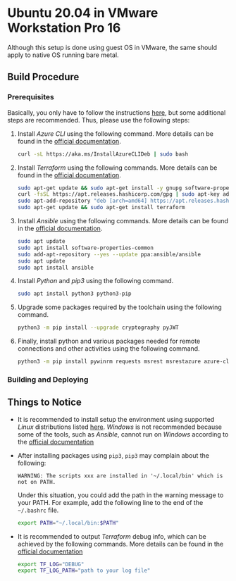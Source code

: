 # Ubuntu 20.04 in VMware Workstation Pro 16

Although this setup is done using guest OS in VMware, the same should apply to native OS running bare metal.

## Build Procedure

### Prerequisites

Basically, you only have to follow the instructions [here](https://github.com/op7ic/BlueTeam.Lab#prerequisites), but some additional steps are recommended. Thus, please use the following steps:

1. Install *Azure CLI* using the following command. More details can be found in the [official documentation](https://docs.microsoft.com/en-us/cli/azure/install-azure-cli-linux?pivots=apt).

   ```bash
   curl -sL https://aka.ms/InstallAzureCLIDeb | sudo bash
   ```

2. Install *Terraform* using the following commands. More details can be found in the [official documentation](https://learn.hashicorp.com/tutorials/terraform/install-cli).

    ```bash
    sudo apt-get update && sudo apt-get install -y gnupg software-properties-common curl
    curl -fsSL https://apt.releases.hashicorp.com/gpg | sudo apt-key add -
    sudo apt-add-repository "deb [arch=amd64] https://apt.releases.hashicorp.com $(lsb_release -cs) main"
    sudo apt-get update && sudo apt-get install terraform
    ```

3. Install *Ansible* using the following commands. More details can be found in the [official documentation](https://docs.ansible.com/ansible/latest/installation_guide/intro_installation.html).

   ```bash
   sudo apt update
   sudo apt install software-properties-common
   sudo add-apt-repository --yes --update ppa:ansible/ansible
   sudo apt update
   sudo apt install ansible
   ```

4. Install *Python* and *pip3* using the following command.

   ```bash
   sudo apt install python3 python3-pip
   ```

5. Upgrade some packages required by the toolchain using the following command.

   ```bash
   python3 -m pip install --upgrade cryptography pyJWT
   ```

6. Finally, install python and various packages needed for remote connections and other activities using the following command.

   ```bash
   python3 -m pip install pywinrm requests msrest msrestazure azure-cli
   ```

### Building and Deploying

## Things to Notice

- It is recommended to install setup the environment using supported *Linux* distributions listed [here](https://docs.microsoft.com/en-us/cli/azure/install-azure-cli-linux). *Windows* is not recommended because some of the tools, such as *Ansible*, cannot run on *Windows* according to the [official documentation](https://docs.ansible.com/ansible/latest/user_guide/windows_faq.html#can-ansible-run-on-windows)

- After installing packages using `pip3`, `pip3` may complain about the following:

  ```log
  WARNING: The scripts xxx are installed in '~/.local/bin' which is not on PATH.
  ```

  Under this situation, you could add the path in the warning message to your PATH. For example, add the following line to the end of the `~/.bashrc` file.

  ```bash
  export PATH="~/.local/bin:$PATH"
  ```

- It is recommended to output *Terraform* debug info, which can be achieved by the following commands. More details can be found in the [official documentation](https://www.terraform.io/internals/debugging)

  ```bash
  export TF_LOG="DEBUG"
  export TF_LOG_PATH="path to your log file"
  ```
